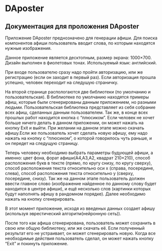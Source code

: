 # DAposter
## Документация для проложения DAposter
Приложение DAposter преднозначено для генерации афиши. Для поиска компонентов афиши пользователь вводит слова, по которым находятся нужные изображения.

Данное приложение является десктопным, размер экрана: 1000×700. Дизайн выполнен в фиолетовых тонах. Используемый язык: английский.

 При входе пользователю сразу надо пройти авторизацию, или же регистрацию (если он заходит в первый раз). Если авторизация прошла успешно, человек переходит на следушую страничку. 
 
На второй странице распологаются две библиотеки (по умолчанию и пользовательская).  В библиотеке по умолчанию находятся примеры афиш, которые были сгенерированы данным приложением, но разными людьми. Пользовательская библиотека представляет из себя собрание всех афиш, сделанных данным пользователем. Так же, в конце всех прошлых работ находится кнопка с “плюсиком”. Если человек не хочет больше ничего делать в данном приложении, он может нажать на кнопку Exit и выйти. При желании на данном этапе можно скачать афишу.Если же пользователь хочет сделать новую афишу, ему надо нажать на кнопку с “плюсиком”, о которой говорилось чуть раньше, и он передет на следущую страницу.

Теперь человеку необходимо выбрать параметры будующей афиши, а именно: цвет фона, форат афиши(А4,А3,А2, квадрат 210×210), способ расположения букв в тексте (прямо, по кругу снизу, по кругу сверху), способ расположения текста относительно оси х (справа, посередине, слева), способ расположения текста относительно у (сверху, посередине, снизу). Так же на данном этапе пользователь должен ввести главное слово (изображение найденное по данному слову будет находится в центре афиши), и ещё несколько слов (картинки которых будут наполнять афишу в рандомном порядке). Далее необходимо нажать на кнопку сгенерировать. 

В этот момент приложение, исходя из введеных данных создает афишу (используя эврестический алгоритм(нейронную сеть)).  

После того как афиша сгенерирована, пользователь может сохранить в свою или общую библиотеку, или же скачать её. Если полученный результат его не устраивает, он может сгенерировать новую. Когда все необходимые действия пользователь сделал, он может нажать кнопку “Exit” и покинуть приложение.
